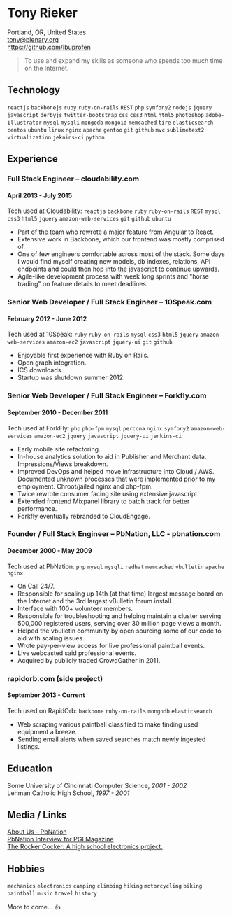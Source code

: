 # Tony Rieker

Portland, OR, United States<br>
tony@plenary.org<br>
https://github.com/Ibuprofen


> To use and expand my skills as someone who spends too much time on the Internet.

## Technology
`reactjs` `backbonejs` `ruby` `ruby-on-rails` `REST` `php` `symfony2` `nodejs` `jquery` `javascript` `derbyjs` `twitter-bootstrap` `css` `css3` `html` `html5` `photoshop` `adobe-illustrator` `mysql` `mysqli` `mongodb` `mongoid` `memcached` `tire` `elasticsearch` `centos` `ubuntu` `linux` `nginx` `apache` `gentoo` `git` `github` `mvc` `sublimetext2` `virtualization` `jeknins-ci` `python`

## Experience
### Full Stack Engineer – cloudability.com
#### April 2013 - July 2015

Tech used at Cloudability: `reactjs` `backbone` `ruby` `ruby-on-rails` `REST` `mysql` `css3` `html5` `jquery` `amazon-web-services` `git` `github` `ubuntu`

+ Part of the team who rewrote a major feature from Angular to React.
+ Extensive work in Backbone, which our frontend was mostly comprised of.
+ One of few engineers comfortable across most of the stack. Some days I would find myself creating new models, db indexes, relations, API endpoints and could then hop into the javascript to continue upwards.
+ Agile-like development process with week long sprints and "horse trading" on feature details to meet deadlines.

### Senior Web Developer / Full Stack Engineer – 10Speak.com
#### February 2012 - June 2012

Tech used at 10Speak: `ruby` `ruby-on-rails` `mysql` `css3` `html5` `jquery` `amazon-web-services` `amazon-ec2` `javascript` `jquery-ui` `git` `github`

+ Enjoyable first experience with Ruby on Rails.
+ Open graph integration.
+ ICS downloads.
+ Startup was shutdown summer 2012.

### Senior Web Developer / Full Stack Engineer – Forkfly.com
#### September 2010 - December 2011

Tech used at ForkFly: `php` `php-fpm` `mysql` `percona` `nginx` `symfony2` `amazon-web-services` `amazon-ec2` `jquery` `javascript` `jquery-ui` `jenkins-ci`

+ Early mobile site refactoring.
+ In-house analytics solution to aid in Publisher and Merchant data. Impressions/Views breakdown.
+ Improved DevOps and helped move infrastructure into Cloud / AWS. Documented unknown processes that were implemented prior to my employment. Chroot/jailed nginx and php-fpm.
+ Twice rewrote consumer facing site using extensive javascript.
+ Extended frontend Mixpanel library to batch track for better performance.
+ Forkfly eventually rebranded to CloudEngage.

### Founder / Full Stack Engineer – PbNation, LLC - pbnation.com
#### December 2000 - May 2009

Tech used at PbNation: `php` `mysql` `mysqli` `redhat` `memcached` `vbulletin` `apache` `nginx`

+ On Call 24/7.
+ Responsible for scaling up 14th (at that time) largest message board on the Internet and the 3rd largest vBulletin forum install.
+ Interface with 100+ volunteer members.
+ Responsible for troubleshooting and helping maintain a cluster serving 500,000 registered users, serving over 30 million page views a month.
+ Helped the vbulletin community by open sourcing some of our code to aid with scaling issues.
+ Wrote pay-per-view access for live professional paintball events.
+ Live webcasted said professional events.
+ Acquired by publicly traded CrowdGather in 2011.


### rapidorb.com (side project)
#### September 2013 - Current

Tech used on RapidOrb: `backbone` `ruby-on-rails` `mongodb` `elasticsearch`

+ Web scraping various paintball classified to make finding used equipment a breeze.
+ Sending email alerts when saved searches match newly ingested listings.


## Education
Some University of Cincinnati Computer Science, *2001 - 2002*<br>
Lehman Catholic High School, *1997 - 2001*


## Media / Links
[About Us - PbNation](http://www.pbnation.com/misc2.php?do=aboutus)<br>
[PbNation Interview for PGI Magazine](http://imgur.com/a/l3dSj)<br>
[The Rocker Cocker: A high school electronics project.](http://www.youtube.com/watch?v=jANzm64ohGk)

## Hobbies
`mechanics` `electronics` `camping` `climbing` `hiking` `motorcycling` `biking` `paintball` `music` `travel` `history`


More to come... :+1:
